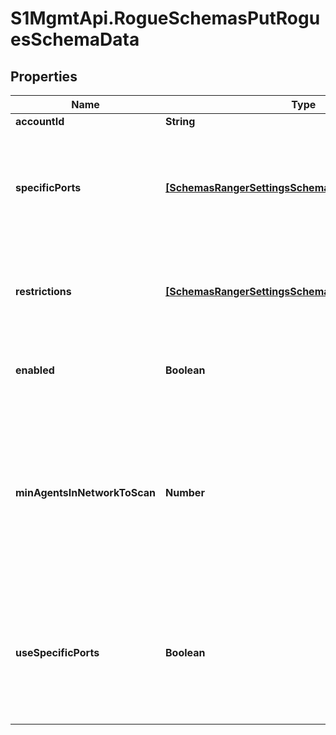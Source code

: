 # S1MgmtApi.RogueSchemasPutRoguesSchemaData

## Properties
Name | Type | Description | Notes
------------ | ------------- | ------------- | -------------
**accountId** | **String** | Account id | [optional] 
**specificPorts** | [**[SchemasRangerSettingsSchema200DataSpecificPorts]**](SchemasRangerSettingsSchema200DataSpecificPorts.md) | [FUTURE] A set of specific ports allowed to be used as source ports for an active scan | [optional] 
**restrictions** | [**[SchemasRangerSettingsSchema200DataRestrictions]**](SchemasRangerSettingsSchema200DataRestrictions.md) | A set of IP addresses that should not be scanned in the specific network | [optional] 
**enabled** | **Boolean** | Is the ranger collection enabled for the account | [optional] 
**minAgentsInNetworkToScan** | **Number** | Minimum agents required in a network to be listed as selectable for scan.Valid values are 2, 10 and 100 if rogues is enabled | [optional] 
**useSpecificPorts** | **Boolean** | [FUTURE] Use only specific ports defined in specific ports as source ports of active scans | [optional] 


